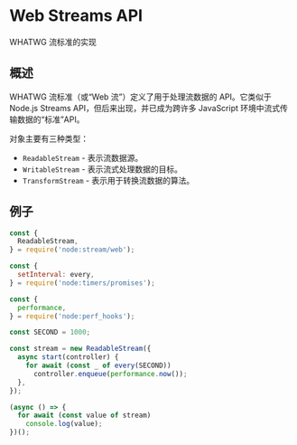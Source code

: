 # Web Streams API
WHATWG 流标准的实现

## 概述
WHATWG 流标准（或“Web 流”）定义了用于处理流数据的 API。它类似于 Node.js Streams API，但后来出现，并已成为跨许多 JavaScript 环境中流式传输数据的“标准”API。

对象主要有三种类型：
- `ReadableStream` - 表示流数据源。
- `WritableStream` - 表示流式处理数据的目标。
- `TransformStream` - 表示用于转换流数据的算法。

## 例子
```js
const {
  ReadableStream,
} = require('node:stream/web');

const {
  setInterval: every,
} = require('node:timers/promises');

const {
  performance,
} = require('node:perf_hooks');

const SECOND = 1000;

const stream = new ReadableStream({
  async start(controller) {
    for await (const _ of every(SECOND))
      controller.enqueue(performance.now());
  },
});

(async () => {
  for await (const value of stream)
    console.log(value);
})();
```
